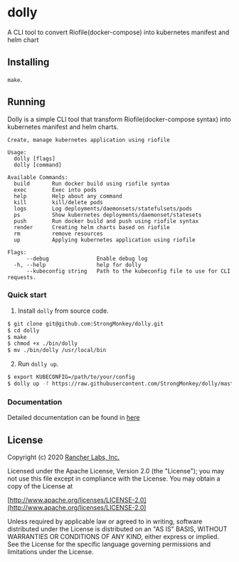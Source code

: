 dolly
========

A CLI tool to convert Riofile(docker-compose) into kubernetes manifest and helm chart

## Installing

`make`.

## Running

Dolly is a simple CLI tool that transform Riofile(docker-compose syntax) into kubernetes manifest and helm charts.

```text
Create, manage kubernetes application using riofile

Usage:
  dolly [flags]
  dolly [command]

Available Commands:
  build       Run docker build using riofile syntax
  exec        Exec into pods
  help        Help about any command
  kill        kill/delete pods
  logs        Log deployments/daemonsets/statefulsets/pods
  ps          Show kubernetes deployments/daemonset/statesets
  push        Run docker build and push using riofile syntax
  render      Creating helm charts based on riofile
  rm          remove resources
  up          Applying kubernetes application using riofile

Flags:
      --debug               Enable debug log
  -h, --help                help for dolly
      --kubeconfig string   Path to the kubeconfig file to use for CLI requests.

```

### Quick start

1. Install `dolly` from source code.

```bash
$ git clone git@github.com:StrongMonkey/dolly.git
$ cd dolly
$ make
$ chmod +x ./bin/dolly
$ mv ./bin/dolly /usr/local/bin
```

2. Run `dolly up`.

```bash
$ export KUBECONFIG=/path/to/your/config
$ dolly up -f https://raw.githubusercontent.com/StrongMonkey/dolly/master/example/Riofile 
```

### Documentation

Detailed documentation can be found in [here](https://dolly.do.rancher.space)

## License
Copyright (c) 2020 [Rancher Labs, Inc.](http://rancher.com)

Licensed under the Apache License, Version 2.0 (the "License");
you may not use this file except in compliance with the License.
You may obtain a copy of the License at

[http://www.apache.org/licenses/LICENSE-2.0](http://www.apache.org/licenses/LICENSE-2.0)

Unless required by applicable law or agreed to in writing, software
distributed under the License is distributed on an "AS IS" BASIS,
WITHOUT WARRANTIES OR CONDITIONS OF ANY KIND, either express or implied.
See the License for the specific language governing permissions and
limitations under the License.
